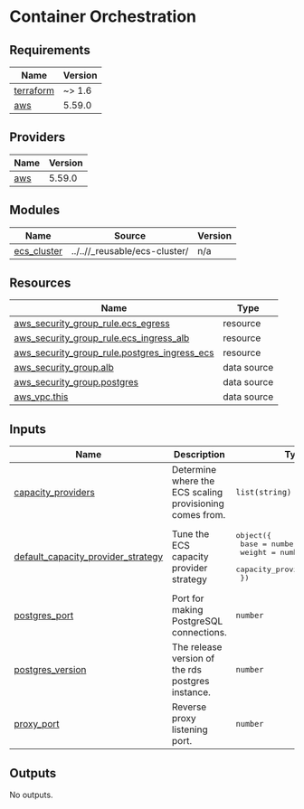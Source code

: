 # Container Orchestration

<!-- BEGIN_TF_DOCS -->
## Requirements

| Name | Version |
|------|---------|
| <a name="requirement_terraform"></a> [terraform](#requirement\_terraform) | ~> 1.6 |
| <a name="requirement_aws"></a> [aws](#requirement\_aws) | 5.59.0 |

## Providers

| Name | Version |
|------|---------|
| <a name="provider_aws"></a> [aws](#provider\_aws) | 5.59.0 |

## Modules

| Name | Source | Version |
|------|--------|---------|
| <a name="module_ecs_cluster"></a> [ecs\_cluster](#module\_ecs\_cluster) | ../..//_reusable/ecs-cluster/ | n/a |

## Resources

| Name | Type |
|------|------|
| [aws_security_group_rule.ecs_egress](https://registry.terraform.io/providers/hashicorp/aws/5.59.0/docs/resources/security_group_rule) | resource |
| [aws_security_group_rule.ecs_ingress_alb](https://registry.terraform.io/providers/hashicorp/aws/5.59.0/docs/resources/security_group_rule) | resource |
| [aws_security_group_rule.postgres_ingress_ecs](https://registry.terraform.io/providers/hashicorp/aws/5.59.0/docs/resources/security_group_rule) | resource |
| [aws_security_group.alb](https://registry.terraform.io/providers/hashicorp/aws/5.59.0/docs/data-sources/security_group) | data source |
| [aws_security_group.postgres](https://registry.terraform.io/providers/hashicorp/aws/5.59.0/docs/data-sources/security_group) | data source |
| [aws_vpc.this](https://registry.terraform.io/providers/hashicorp/aws/5.59.0/docs/data-sources/vpc) | data source |

## Inputs

| Name | Description | Type | Default | Required |
|------|-------------|------|---------|:--------:|
| <a name="input_capacity_providers"></a> [capacity\_providers](#input\_capacity\_providers) | Determine where the ECS scaling provisioning comes from. | `list(string)` | n/a | yes |
| <a name="input_default_capacity_provider_strategy"></a> [default\_capacity\_provider\_strategy](#input\_default\_capacity\_provider\_strategy) | Tune the ECS capacity provider strategy | <pre>object({<br>    base              = number,<br>    weight            = number,<br>    capacity_provider = string,<br>  })</pre> | n/a | yes |
| <a name="input_postgres_port"></a> [postgres\_port](#input\_postgres\_port) | Port for making PostgreSQL connections. | `number` | n/a | yes |
| <a name="input_postgres_version"></a> [postgres\_version](#input\_postgres\_version) | The release version of the rds postgres instance. | `number` | n/a | yes |
| <a name="input_proxy_port"></a> [proxy\_port](#input\_proxy\_port) | Reverse proxy listening port. | `number` | n/a | yes |

## Outputs

No outputs.
<!-- END_TF_DOCS -->
